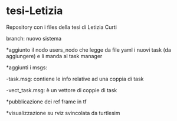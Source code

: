 # tesi-Letizia
Repository con i files della tesi di Letizia Curti

branch: nuovo sistema


*aggiunto il nodo users_nodo che legge da file yaml i nuovi task (da aggiungere) e li manda al task manager


*aggiunti i msgs:

-task.msg: contiene le info relative ad una coppia di task

-vect_task.msg: è un vettore di coppie di task



*pubblicazione dei ref frame in tf

*visualizzazione su rviz svincolata da turtlesim

